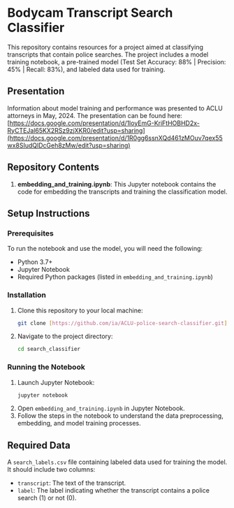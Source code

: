
# Bodycam Transcript Search Classifier

This repository contains resources for a project aimed at classifying transcripts that contain police searches. The project includes a model training notebook, a pre-trained model (Test Set Accuracy: 88% | Precision: 45% | Recall: 83%), and labeled data used for training. 

## Presentation
Information about model training and performance was presented to ACLU attorneys in May, 2024. The presentation can be found here: [https://docs.google.com/presentation/d/1loyEmG-KriFtHOBHD2x-RyCTEJal65KX2RSz9zjXKR0/edit?usp=sharing](https://docs.google.com/presentation/d/1R0gg6ssnXQd461zMOuv7qex55wx8SIudQlDcGeh8zMw/edit?usp=sharing)

## Repository Contents

1. **embedding_and_training.ipynb**: This Jupyter notebook contains the code for embedding the transcripts and training the classification model.

## Setup Instructions

### Prerequisites

To run the notebook and use the model, you will need the following:
- Python 3.7+
- Jupyter Notebook
- Required Python packages (listed in `embedding_and_training.ipynb`)

### Installation

1. Clone this repository to your local machine:
   ```bash
   git clone [https://github.com/ia/ACLU-police-search-classifier.git](https://github.com/ianduke25/search_classifier)
   ```
2. Navigate to the project directory:
   ```bash
   cd search_classifier
   ```

### Running the Notebook

1. Launch Jupyter Notebook:
   ```bash
   jupyter notebook
   ```
2. Open `embedding_and_training.ipynb` in Jupyter Notebook.
3. Follow the steps in the notebook to understand the data preprocessing, embedding, and model training processes.

## Required Data

A `search_labels.csv` file containing labeled data used for training the model. It should include two columns:
- `transcript`: The text of the transcript.
- `label`: The label indicating whether the transcript contains a police search (1) or not (0).
